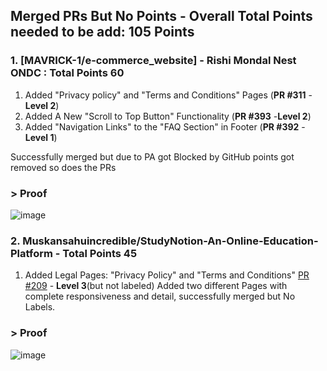 ## Merged PRs But No Points - Overall Total Points needed to be add: 105 Points
 
### 1. [MAVRICK-1/e-commerce_website] - Rishi Mondal Nest ONDC : Total Points 60

1. Added "Privacy policy" and "Terms and Conditions" Pages (**PR #311** - **Level 2**)
2. Added A New "Scroll to Top Button" Functionality (**PR #393** -**Level 2**)
3. Added "Navigation Links" to the "FAQ Section" in Footer (**PR #392** - **Level 1**)

Successfully merged but due to PA got Blocked by GitHub points got removed so does the PRs
### > Proof 

![image](https://github.com/user-attachments/assets/aa717ed1-e89a-4022-8ae3-efd5a78181e9)


### 2.   Muskansahuincredible/StudyNotion-An-Online-Education-Platform - Total Points 45

1. Added Legal Pages: "Privacy Policy" and "Terms and Conditions" [PR #209](https://github.com/Muskansahuincredible/StudyNotion-An-Online-Education-Platform/pull/209) - **Level 3**(but not labeled)
Added two different Pages with complete responsiveness and detail, successfully merged but No Labels.

### > Proof 

![image](https://github.com/user-attachments/assets/badaf46f-976e-45f8-805b-98e866a7099e)


